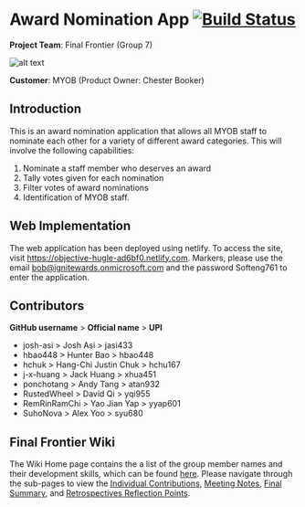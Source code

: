 # Award Nomination App [![Build Status](https://travis-ci.com/hbao448/AwardNominationApp.svg?token=cciKEDpQyfT6yqJyJd58&branch=master)](https://travis-ci.com/hbao448/AwardNominationApp)
**Project Team**: Final Frontier (Group 7)

![alt text](https://cdn.discordapp.com/attachments/482526151403765763/488843789260029966/newlogoffsmall.png)

**Customer**: MYOB (Product Owner: Chester Booker)

## Introduction
This is an award nomination application that allows all MYOB staff to nominate each other for a variety of different award categories. This will involve the following capabilities: 
1. Nominate a staff member who deserves an award
2. Tally votes given for each nomination
3. Filter votes of award nominations
4. Identification of MYOB staff.

## Web Implementation
The web application has been deployed using netlify. To access the site, visit https://objective-hugle-ad6bf0.netlify.com.
Markers, please use the email bob@ignitewards.onmicrosoft.com and the password Softeng761 to enter the application.

## Contributors
**GitHub username** > **Official name** > **UPI**
* josh-asi > Josh Asi > jasi433
* hbao448 > Hunter Bao > hbao448
* hchuk > Hang-Chi Justin Chuk > hchu167
* j-x-huang > Jack Huang > xhua451
* ponchotang > Andy Tang > atan932
* RustedWheel > David Qi > yqi955
* RemRinRamChi > Yao Jian Yap > yyap601
* SuhoNova > Alex Yoo > syu680

## Final Frontier Wiki

The Wiki Home page contains the a list of the group member names and their development skills, which can be found [here](https://github.com/hbao448/AwardNominationApp/wiki). Please navigate through the sub-pages to view the [Individual Contributions](https://github.com/hbao448/AwardNominationApp/wiki/Individual-Contributions), [Meeting Notes](https://github.com/hbao448/AwardNominationApp/wiki/Meeting-Notes), [Final Summary](https://github.com/hbao448/AwardNominationApp/wiki/Final-Summary), and [Retrospectives Reflection Points](https://github.com/hbao448/AwardNominationApp/wiki/Retrospectives-Reflection-Points).
